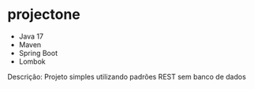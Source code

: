 # projectone

- Java 17
- Maven
- Spring Boot
- Lombok

Descrição: Projeto simples utilizando padrões REST sem banco de dados